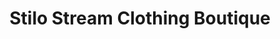 ---
title: "Stilo Stream Clothing Boutique"
url: /salt-lake-city/stilo-stream-clothing-boutique/
shop: Kleidung
---